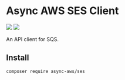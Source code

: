 # Async AWS SES Client

![](https://github.com/async-aws/ses/workflows/Tests/badge.svg?branch=master)
![](https://github.com/async-aws/ses/workflows/BC%20Check/badge.svg?branch=master)

An API client for SQS. 

## Install

```cli
composer require async-aws/ses
```

